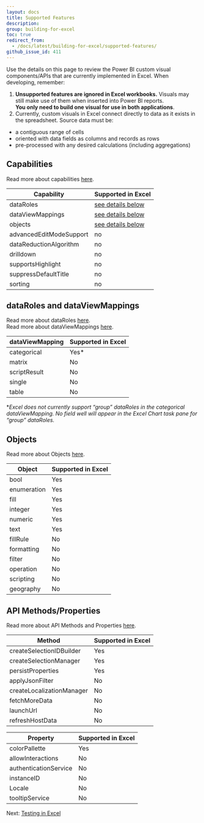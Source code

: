 ```yaml
---
layout: docs
title: Supported Features
description: 
group: building-for-excel
toc: true
redirect_from:
  - /docs/latest/building-for-excel/supported-features/
github_issue_id: 411
---
```


Use the details on this page to review the Power BI custom visual components/APIs that are currently implemented in Excel.  When developing, remember:  
1. **Unsupported features are ignored in Excel workbooks.**  Visuals may still make use of them when inserted into Power BI reports.  
**You only need to build one visual for use in both applications**.  
1. Currently, custom visuals in Excel connect directly to data as it exists in the spreadsheet.  Source data must be:  
  * a contiguous range of cells
  * oriented with data fields as columns and records as rows
  * pre-processed with any desired calculations (including aggregations)

## Capabilities
Read more about capabilities [here](../../concepts/capabilities/).

| Capability              | Supported in Excel                                                            |
| ----------------------- | ----------------------------------------------------------------------------- |
| dataRoles               | [see details below](../supported-features/#dataroles-and-dataviewmappings)    |
| dataViewMappings        | [see details below](../supported-features/#dataroles-and-dataviewmappings)    |
| objects                 | [see details below](../supported-features/#objects)                           |
| advancedEditModeSupport | no                                                                            |
| dataReductionAlgorithm  | no                                                                            |
| drilldown               | no                                                                            |
| supportsHighlight       | no                                                                            |
| suppressDefaultTitle    | no                                                                            |
| sorting                 | no                                                                            |

## dataRoles and dataViewMappings
Read more about dataRoles [here](../../concepts/capabilities/).  
Read more about dataViewMappings [here](../../concepts/dataviewmappings/).
 
| dataViewMapping         | Supported in Excel |
| ----------------------- | ------------------ |
| categorical             | Yes*               |
| matrix                  | No                 |
| scriptResult            | No                 |
| single                  | No                 |
| table                   | No                 |
 
**Excel does not currently support “group” dataRoles in the categorical dataViewMapping.  No field well will appear in the Excel Chart task pane for “group” dataRoles.*


## Objects
Read more about Objects [here](../../concepts/objects-and-properties/).

| Object      | Supported in Excel |
| ----------- | ------------------ |
| bool	      | Yes                |
| enumeration | Yes                |
| fill        | Yes                |
| integer     | Yes                |
| numeric     | Yes                |
| text        | Yes                |
| fillRule    | No                 |
| formatting  | No                 |
| filter      | No                 |
| operation   | No                 |
| scripting   | No                 |
| geography   | No                 |

## API Methods/Properties
Read more about API Methods and Properties [here](../../../api/references/ivisualhost/).

| Method                    | Supported in Excel |
| ------------------------- | ------------------ |
| createSelectionIDBuilder  | Yes                |
| createSelectionManager    | Yes                |
| persistProperties         | Yes                |
| applyJsonFilter           | No                 |
| createLocalizationManager | No                 |
| fetchMoreData             | No                 |
| launchUrl                 | No                 |
| refreshHostData           | No                 |

| Property                 | Supported in Excel |
|--------------------------|--------------------|
| colorPallette            | Yes                |
| allowInteractions        | No                 |
| authenticationService    | No                 |
| instanceID               | No                 |
| Locale                   | No                 |
| tooltipService           | No                 |

Next: [Testing in Excel](../testing-in-excel/)